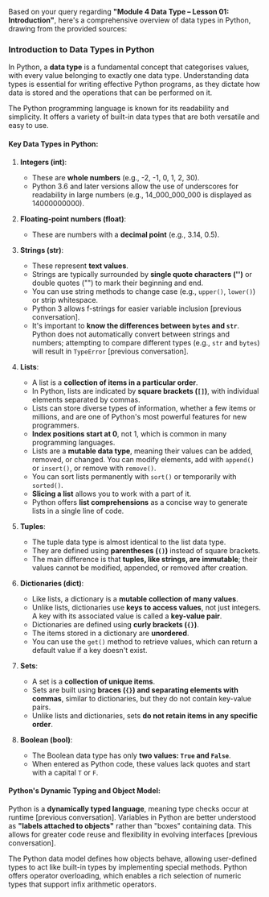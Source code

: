 Based on your query regarding **"Module 4 Data Type – Lesson 01: Introduction"**, here's a comprehensive overview of data types in Python, drawing from the provided sources:

### Introduction to Data Types in Python

In Python, a **data type** is a fundamental concept that categorises values, with every value belonging to exactly one data type. Understanding data types is essential for writing effective Python programs, as they dictate how data is stored and the operations that can be performed on it.

The Python programming language is known for its readability and simplicity. It offers a variety of built-in data types that are both versatile and easy to use.

#### Key Data Types in Python:

1.  **Integers (int)**:
    *   These are **whole numbers** (e.g., -2, -1, 0, 1, 2, 30).
    *   Python 3.6 and later versions allow the use of underscores for readability in large numbers (e.g., 14_000_000_000 is displayed as 14000000000).

2.  **Floating-point numbers (float)**:
    *   These are numbers with a **decimal point** (e.g., 3.14, 0.5).

3.  **Strings (str)**:
    *   These represent **text values**.
    *   Strings are typically surrounded by **single quote characters ('')** or double quotes ("") to mark their beginning and end.
    *   You can use string methods to change case (e.g., `upper()`, `lower()`) or strip whitespace.
    *   Python 3 allows f-strings for easier variable inclusion [previous conversation].
    *   It's important to **know the differences between `bytes` and `str`**. Python does not automatically convert between strings and numbers; attempting to compare different types (e.g., `str` and `bytes`) will result in `TypeError` [previous conversation].

4.  **Lists**:
    *   A list is a **collection of items in a particular order**.
    *   In Python, lists are indicated by **square brackets (`[]`)**, with individual elements separated by commas.
    *   Lists can store diverse types of information, whether a few items or millions, and are one of Python's most powerful features for new programmers.
    *   **Index positions start at 0**, not 1, which is common in many programming languages.
    *   Lists are a **mutable data type**, meaning their values can be added, removed, or changed. You can modify elements, add with `append()` or `insert()`, or remove with `remove()`.
    *   You can sort lists permanently with `sort()` or temporarily with `sorted()`.
    *   **Slicing a list** allows you to work with a part of it.
    *   Python offers **list comprehensions** as a concise way to generate lists in a single line of code.

5.  **Tuples**:
    *   The tuple data type is almost identical to the list data type.
    *   They are defined using **parentheses (`()`)** instead of square brackets.
    *   The main difference is that **tuples, like strings, are immutable**; their values cannot be modified, appended, or removed after creation.

6.  **Dictionaries (dict)**:
    *   Like lists, a dictionary is a **mutable collection of many values**.
    *   Unlike lists, dictionaries use **keys to access values**, not just integers. A key with its associated value is called a **key-value pair**.
    *   Dictionaries are defined using **curly brackets (`{}`)**.
    *   The items stored in a dictionary are **unordered**.
    *   You can use the `get()` method to retrieve values, which can return a default value if a key doesn't exist.

7.  **Sets**:
    *   A set is a **collection of unique items**.
    *   Sets are built using **braces (`{}`) and separating elements with commas**, similar to dictionaries, but they do not contain key-value pairs.
    *   Unlike lists and dictionaries, sets **do not retain items in any specific order**.

8.  **Boolean (bool)**:
    *   The Boolean data type has only **two values: `True` and `False`**.
    *   When entered as Python code, these values lack quotes and start with a capital `T` or `F`.

#### Python's Dynamic Typing and Object Model:

Python is a **dynamically typed language**, meaning type checks occur at runtime [previous conversation]. Variables in Python are better understood as **"labels attached to objects"** rather than "boxes" containing data. This allows for greater code reuse and flexibility in evolving interfaces [previous conversation].

The Python data model defines how objects behave, allowing user-defined types to act like built-in types by implementing special methods. Python offers operator overloading, which enables a rich selection of numeric types that support infix arithmetic operators.